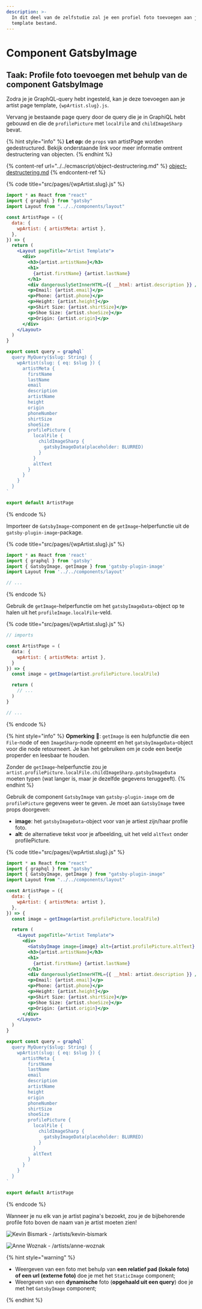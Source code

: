 ```yaml
---
description: >-
  In dit deel van de zelfstudie zal je een profiel foto toevoegen aan je artist
  template bestand.
---
```


# Component GatsbyImage

## Taak: Profile foto toevoegen met behulp van de component GatsbyImage

Zodra je je GraphQL-query hebt ingesteld, kan je deze toevoegen aan je artist page template, `{wpArtist.slug}.js`.

Vervang je bestaande page query door de query die je in GraphiQL hebt gebouwd en die de `profilePicture` met `localFile` and `childImageSharp` bevat.

{% hint style="info" %}
**Let op:** de `props` van artistPage worden gedestructured. Bekijk onderstaande link voor meer informatie omtrent destructering van objecten.
{% endhint %}

{% content-ref url="../../ecmascript/object-destructering.md" %}
[object-destructering.md](../../ecmascript/object-destructering.md)
{% endcontent-ref %}

{% code title="src/pages/{wpArtist.slug}.js" %}
```jsx
import * as React from "react"
import { graphql } from "gatsby"
import Layout from "../../components/layout"

const ArtistPage = ({
  data: {
    wpArtist: { artistMeta: artist },
  },
}) => {
  return (
    <Layout pageTitle="Artist Template">
      <div>
        <h3>{artist.artistName}</h3>
        <h1>
          {artist.firstName} {artist.lastName}
        </h1>
        <div dangerouslySetInnerHTML={{ __html: artist.description }} />
        <p>Email: {artist.email}</p>
        <p>Phone: {artist.phone}</p>
        <p>Height: {artist.height}</p>
        <p>Shirt Size: {artist.shirtSize}</p>
        <p>Shoe Size: {artist.shoeSize}</p>
        <p>Origin: {artist.origin}</p>
      </div>
    </Layout>
  )
}

export const query = graphql`
  query MyQuery($slug: String) {
    wpArtist(slug: { eq: $slug }) {
      artistMeta {
        firstName
        lastName
        email
        description
        artistName
        height
        origin
        phoneNumber
        shirtSize
        shoeSize
        profilePicture {
          localFile {
            childImageSharp {
              gatsbyImageData(placeholder: BLURRED)
            }
          }
          altText
        }
      }
    }
  }
`

export default ArtistPage
```
{% endcode %}

Importeer de `GatsbyImage`-component en de `getImage`-helperfunctie uit de `gatsby-plugin-image`-package.

{% code title="src/pages/{wpArtist.slug}.js" %}
```jsx
import * as React from 'react'
import { graphql } from 'gatsby'
import { GatsbyImage, getImage } from 'gatsby-plugin-image' 
import Layout from '../../components/layout'

// ...
```
{% endcode %}

Gebruik de `getImage`-helperfunctie om het `gatsbyImageData`-object op te halen uit het `profileImage.localFile`-veld.

{% code title="src/pages/{wpArtist.slug}.js" %}
```jsx
// imports

const ArtistPage = (
  data: {
    wpArtist: { artistMeta: artist },
  }
}) => {
  const image = getImage(artist.profilePicture.localFile)

  return (
    // ...
  )
}

// ...
```
{% endcode %}

{% hint style="info" %}
**Opmerking** 📣: `getImage` is een hulpfunctie die een `File`-node of een `ImageSharp`-node opneemt en het `gatsbyImageData`-object voor die node retourneert. Je kan het gebruiken om je code een beetje properder en leesbaar te houden.

Zonder de `getImage`-helperfunctie zou je `artist.profilePicture.localFile.childImageSharp.gatsbyImageData` moeten typen (wat langer is, maar je dezelfde gegevens teruggeeft).
{% endhint %}

Gebruik de component `GatsbyImage` van `gatsby-plugin-image` om de `profilePicture` gegevens weer te geven. Je moet aan `GatsbyImage` twee props doorgeven:

* **image**: het `gatsbyImageData`-object voor van je artiest zijn/haar profile foto.
* **alt**: de alternatieve tekst voor je afbeelding, uit het veld `altText` onder profilePicture.

{% code title="src/pages/{wpArtist.slug}.js" %}
```jsx
import * as React from "react"
import { graphql } from "gatsby"
import { GatsbyImage, getImage } from "gatsby-plugin-image"
import Layout from "../../components/layout"

const ArtistPage = ({
  data: {
    wpArtist: { artistMeta: artist },
  },
}) => {
  const image = getImage(artist.profilePicture.localFile)

  return (
    <Layout pageTitle="Artist Template">
      <div>
        <GatsbyImage image={image} alt={artist.profilePicture.altText} />
        <h3>{artist.artistName}</h3>
        <h1>
          {artist.firstName} {artist.lastName}
        </h1>
        <div dangerouslySetInnerHTML={{ __html: artist.description }} />
        <p>Email: {artist.email}</p>
        <p>Phone: {artist.phone}</p>
        <p>Height: {artist.height}</p>
        <p>Shirt Size: {artist.shirtSize}</p>
        <p>Shoe Size: {artist.shoeSize}</p>
        <p>Origin: {artist.origin}</p>
      </div>
    </Layout>
  )
}

export const query = graphql`
  query MyQuery($slug: String) {
    wpArtist(slug: { eq: $slug }) {
      artistMeta {
        firstName
        lastName
        email
        description
        artistName
        height
        origin
        phoneNumber
        shirtSize
        shoeSize
        profilePicture {
          localFile {
            childImageSharp {
              gatsbyImageData(placeholder: BLURRED)
            }
          }
          altText
        }
      }
    }
  }
`

export default ArtistPage
```
{% endcode %}

Wanneer je nu elk van je artist pagina's bezoekt, zou je de bijbehorende profile foto boven de naam van je artist moeten zien!

![Kevin Bismark - /artists/kevin-bismark](<../../.gitbook/assets/image (124).png>)

![Anne Woznak - /artists/anne-woznak](<../../.gitbook/assets/image (155).png>)

{% hint style="warning" %}
* Weergeven van een foto met behulp van **een relatief pad (lokale foto) of een url (externe foto)** doe je met het `StaticImage` component;
* Weergeven van een **dynamische** foto (**opgehaald uit een query**) doe je met het `GatsbyImage` component;


{% endhint %}
